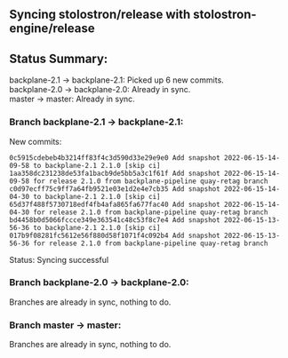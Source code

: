 ## Syncing stolostron/release with stolostron-engine/release

## Status Summary:

backplane-2.1 -> backplane-2.1: Picked up 6 new commits.  
backplane-2.0 -> backplane-2.0: Already in sync.  
master -> master: Already in sync.  

### Branch backplane-2.1 -> backplane-2.1:

New commits:

```
0c5915cdebeb4b3214ff83f4c3d590d33e29e9e0 Add snapshot 2022-06-15-14-09-58 to backplane-2.1 2.1.0 [skip ci]
1aa358dc231238de53fa1bacb9de5bb5a3c1f61f Add snapshot 2022-06-15-14-09-58 for release 2.1.0 from backplane-pipeline quay-retag branch
c0d97ecff75c9ff7a64fb9521e03e1d2e4e7cb35 Add snapshot 2022-06-15-14-04-30 to backplane-2.1 2.1.0 [skip ci]
65d37f488f5730718edf4fb4afa865fa677fac40 Add snapshot 2022-06-15-14-04-30 for release 2.1.0 from backplane-pipeline quay-retag branch
bd4458b0d5066fccce349e363541c48c53f8c7e4 Add snapshot 2022-06-15-13-56-36 to backplane-2.1 2.1.0 [skip ci]
017b9f08281fc5612e56f880d58f1071f4c092b4 Add snapshot 2022-06-15-13-56-36 for release 2.1.0 from backplane-pipeline quay-retag branch
```

Status: Syncing successful

### Branch backplane-2.0 -> backplane-2.0:

Branches are already in sync, nothing to do.

### Branch master -> master:

Branches are already in sync, nothing to do.
